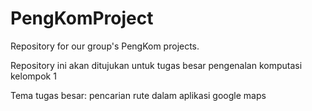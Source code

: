 # PengKomProject
Repository for our group's PengKom projects.

Repository ini akan ditujukan untuk tugas besar pengenalan komputasi kelompok 1

Tema tugas besar: pencarian rute dalam aplikasi google maps
